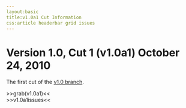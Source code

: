 ```yaml
---
layout:basic
title:v1.0a1 Cut Information
css:article headerbar grid issues
---
```


<div id="content">
<div class="fixed-width" markdown="1">

Version 1.0, Cut 1 (v1.0a1) October 24, 2010
===========================

The first cut of the [v1.0 branch](/roadmap/v1.0).

<div>
>>grab(v1.0a1)<<
</div>

<div>
>>v1.0a1issues<<
</div>

</div> <!-- .fixed-width -->
</div> <!-- #content -->
